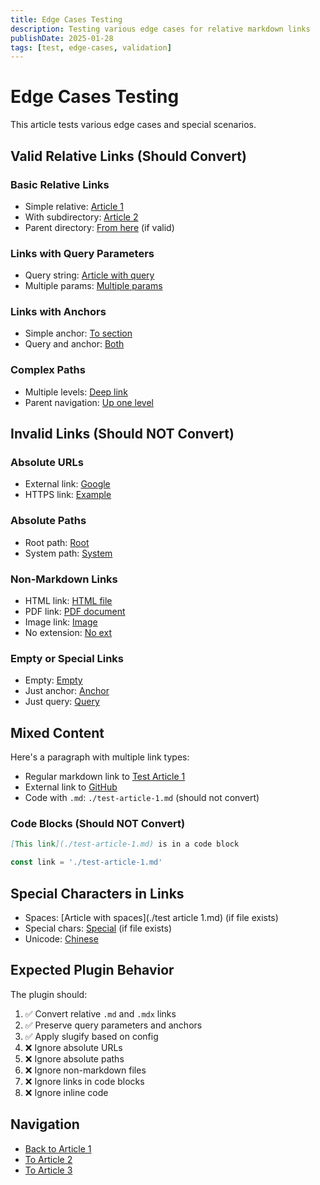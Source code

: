 ```yaml
---
title: Edge Cases Testing
description: Testing various edge cases for relative markdown links
publishDate: 2025-01-28
tags: [test, edge-cases, validation]
---
```


# Edge Cases Testing

This article tests various edge cases and special scenarios.

## Valid Relative Links (Should Convert)

### Basic Relative Links

- Simple relative: [Article 1](./test-article-1.md)
- With subdirectory: [Article 2](./test/test-article-2.md)
- Parent directory: [From here](../blog/test-article-1.md) (if valid)

### Links with Query Parameters

- Query string: [Article with query](./test-article-1.md?page=2)
- Multiple params: [Multiple params](./test-article-1.md?page=2&highlight=true)

### Links with Anchors

- Simple anchor: [To section](./test-article-1.md#expected-behavior)
- Query and anchor: [Both](./test-article-1.md?page=1#section)

### Complex Paths

- Multiple levels: [Deep link](./test/test-article-2.md)
- Parent navigation: [Up one level](./test-article-1.md)

## Invalid Links (Should NOT Convert)

### Absolute URLs

- External link: [Google](https://google.com)
- HTTPS link: [Example](https://example.com/page.md)

### Absolute Paths

- Root path: [Root](/blog/test-article-1.md)
- System path: [System](/content/blog/test.md)

### Non-Markdown Links

- HTML link: [HTML file](./test.html)
- PDF link: [PDF document](./document.pdf)
- Image link: [Image](./image.jpg)
- No extension: [No ext](./test-article-1)

### Empty or Special Links

- Empty: [Empty]()
- Just anchor: [Anchor](#section)
- Just query: [Query](?page=1)

## Mixed Content

Here's a paragraph with multiple link types:

- Regular markdown link to [Test Article 1](./test-article-1.md)
- External link to [GitHub](https://github.com)
- Code with `.md`: `./test-article-1.md` (should not convert)

### Code Blocks (Should NOT Convert)

```markdown
[This link](./test-article-1.md) is in a code block
```

```javascript
const link = './test-article-1.md'
```

## Special Characters in Links

- Spaces: [Article with spaces](./test article 1.md) (if file exists)
- Special chars: [Special](./test-article@123.md) (if file exists)
- Unicode: [Chinese](./test/test-article-3-中文.md)

## Expected Plugin Behavior

The plugin should:

1. ✅ Convert relative `.md` and `.mdx` links
2. ✅ Preserve query parameters and anchors
3. ✅ Apply slugify based on config
4. ❌ Ignore absolute URLs
5. ❌ Ignore absolute paths
6. ❌ Ignore non-markdown files
7. ❌ Ignore links in code blocks
8. ❌ Ignore inline code

## Navigation

- [Back to Article 1](./test-article-1.md)
- [To Article 2](./test/test-article-2.md)
- [To Article 3](./test/test-article-3-中文.md)
